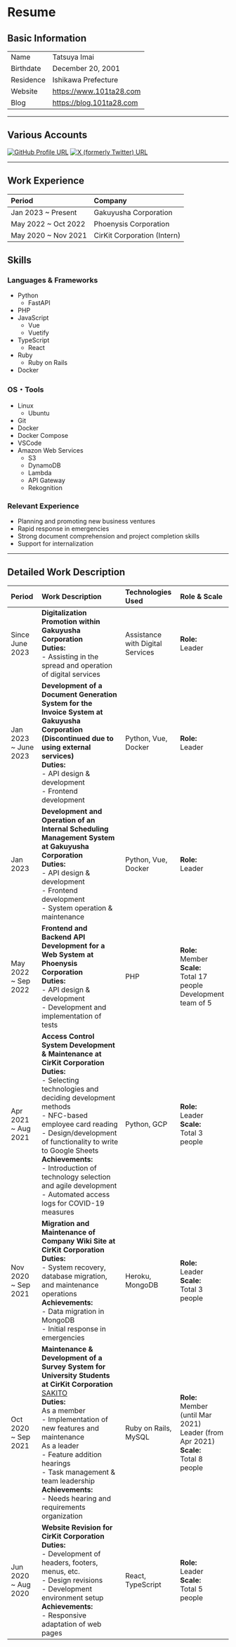 # Resume

## Basic Information

|           |                          |
| :-------- | :----------------------- |
| Name      | Tatsuya Imai             |
| Birthdate | December 20, 2001        |
| Residence | Ishikawa Prefecture      |
| Website   | https://www.101ta28.com  |
| Blog      | https://blog.101ta28.com |

---

## Various Accounts

[![GitHub Profile URL](https://img.shields.io/badge/101ta28-%2312100E.svg?&style=flat-square&logo=Github&logoColor=white)](https://github.com/101ta28)
[![X (formerly Twitter) URL](https://img.shields.io/badge/101ta28-%231DA1F2.svg?&style=flat-square&logo=X&logoColor=white&color=black)](https://twitter.com/101ta28)

---

## Work Experience

| Period              | Company                     |
| :------------------ | :-------------------------- |
| Jan 2023 ~ Present  | Gakuyusha Corporation       |
| May 2022 ~ Oct 2022 | Phoenysis Corporation       |
| May 2020 ~ Nov 2021 | CirKit Corporation (Intern) |

## Skills

### Languages & Frameworks

- Python
  - FastAPI
- PHP
- JavaScript
  - Vue
  - Vuetify
- TypeScript
  - React
- Ruby
  - Ruby on Rails
- Docker

### OS・Tools

- Linux
  - Ubuntu
- Git
- Docker
- Docker Compose
- VSCode
- Amazon Web Services
  - S3
  - DynamoDB
  - Lambda
  - API Gateway
  - Rekognition

### Relevant Experience

- Planning and promoting new business ventures
- Rapid response in emergencies
- Strong document comprehension and project completion skills
- Support for internalization

---

## Detailed Work Description

| Period               | Work Description                                                                                                                                                                                                                                                                                                                                                                                         | Technologies Used                | Role & Scale                                                                                       |
| :------------------- | :------------------------------------------------------------------------------------------------------------------------------------------------------------------------------------------------------------------------------------------------------------------------------------------------------------------------------------------------------------------------------------------------------- | :------------------------------- | :------------------------------------------------------------------------------------------------- |
| Since June 2023      | **Digitalization Promotion within Gakuyusha Corporation**<br>**Duties:**<br> - Assisting in the spread and operation of digital services                                                                                                                                                                                                                                                                 | Assistance with Digital Services | **Role:** <br> Leader                                                                              |
| Jan 2023 ~ June 2023 | **Development of a Document Generation System for the Invoice System at Gakuyusha Corporation**<br> **(Discontinued due to using external services)**<br>**Duties:**<br> - API design & development<br> - Frontend development                                                                                                                                                                           | Python, Vue, Docker              | **Role:** <br> Leader                                                                              |
| Jan 2023             | **Development and Operation of an Internal Scheduling Management System at Gakuyusha Corporation**<br>**Duties:**<br> - API design & development<br> - Frontend development<br> - System operation & maintenance                                                                                                                                                                                         | Python, Vue, Docker              | **Role:** <br> Leader                                                                              |
| May 2022 ~ Sep 2022  | **Frontend and Backend API Development for a Web System at Phoenysis Corporation**<br>**Duties:**<br> - API design & development<br> - Development and implementation of tests                                                                                                                                                                                                                           | PHP                              | **Role:**<br> Member<br> **Scale:** <br> Total 17 people<br> Development team of 5                 |
| Apr 2021 ~ Aug 2021  | **Access Control System Development & Maintenance at CirKit Corporation**<br>**Duties:**<br> - Selecting technologies and deciding development methods<br> - NFC-based employee card reading<br> - Design/development of functionality to write to Google Sheets<br>**Achievements:**<br> - Introduction of technology selection and agile development<br> - Automated access logs for COVID-19 measures | Python, GCP                      | **Role:**<br> Leader<br> **Scale:**<br> Total 3 people                                             |
| Nov 2020 ~ Sep 2021  | **Migration and Maintenance of Company Wiki Site at CirKit Corporation**<br>**Duties:**<br> - System recovery, database migration, and maintenance operations<br> **Achievements:**<br> - Data migration in MongoDB<br> - Initial response in emergencies                                                                                                                                                | Heroku, MongoDB                  | **Role:**<br> Leader<br> **Scale:**<br> Total 3 people                                             |
| Oct 2020 ~ Sep 2021  | **Maintenance & Development of a Survey System for University Students at CirKit Corporation**<br> [SAKITO](https://sakito.cirkit.jp) <br>**Duties:**<br> As a member<br> - Implementation of new features and maintenance<br> As a leader<br> - Feature addition hearings <br> - Task management & team leadership<br>**Achievements:**<br> - Needs hearing and requirements organization               | Ruby on Rails, MySQL             | **Role:**<br> Member (until Mar 2021)<br> Leader (from Apr 2021)<br> **Scale:**<br> Total 8 people |
| Jun 2020 ~ Aug 2020  | **Website Revision for CirKit Corporation**<br>**Duties:**<br> - Development of headers, footers, menus, etc.<br> - Design revisions<br> - Development environment setup<br>**Achievements:**<br> - Responsive adaptation of web pages                                                                                                                                                                   | React, TypeScript                | **Role:**<br> Leader<br> **Scale:**<br> Total 5 people                                             |
